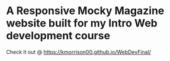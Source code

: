 # A Responsive Mocky Magazine website built for my Intro Web development course
Check it out @
https://kmorrison00.github.io/WebDevFinal/
